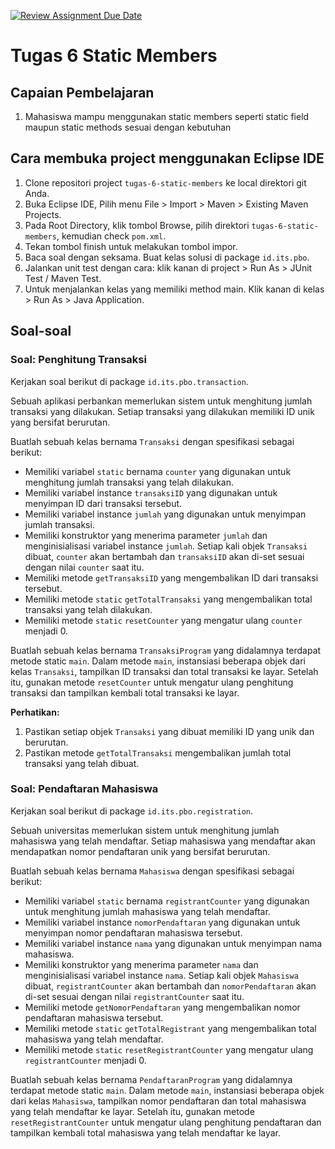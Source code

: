 [![Review Assignment Due Date](https://classroom.github.com/assets/deadline-readme-button-24ddc0f5d75046c5622901739e7c5dd533143b0c8e959d652212380cedb1ea36.svg)](https://classroom.github.com/a/ExUiZJIX)
# Tugas 6 Static Members

## Capaian Pembelajaran

1. Mahasiswa mampu menggunakan static members seperti static field maupun static methods sesuai dengan kebutuhan

## Cara membuka project menggunakan Eclipse IDE

1. Clone repositori project `tugas-6-static-members` ke local direktori git Anda.
2. Buka Eclipse IDE, Pilih menu File > Import > Maven > Existing Maven Projects.
3. Pada Root Directory, klik tombol Browse, pilih direktori `tugas-6-static-members`, kemudian check `pom.xml`.
4. Tekan tombol finish untuk melakukan tombol impor.
5. Baca soal dengan seksama. Buat kelas solusi di package `id.its.pbo`.
6. Jalankan unit test dengan cara: klik kanan di project > Run As > JUnit Test / Maven Test.
7. Untuk menjalankan kelas yang memiliki method main. Klik kanan di kelas > Run As > Java Application.

## Soal-soal

### Soal: Penghitung Transaksi

Kerjakan soal berikut di package `id.its.pbo.transaction`.

Sebuah aplikasi perbankan memerlukan sistem untuk menghitung jumlah transaksi yang dilakukan. Setiap transaksi yang dilakukan memiliki ID unik yang bersifat berurutan.

Buatlah sebuah kelas bernama `Transaksi` dengan spesifikasi sebagai berikut:

- Memiliki variabel `static` bernama `counter` yang digunakan untuk menghitung jumlah transaksi yang telah dilakukan.
- Memiliki variabel instance `transaksiID` yang digunakan untuk menyimpan ID dari transaksi tersebut.
- Memiliki variabel instance `jumlah` yang digunakan untuk menyimpan jumlah transaksi.
- Memiliki konstruktor yang menerima parameter `jumlah` dan menginisialisasi variabel instance `jumlah`. Setiap kali objek `Transaksi` dibuat, `counter` akan bertambah dan `transaksiID` akan di-set sesuai dengan nilai `counter` saat itu.
- Memiliki metode `getTransaksiID` yang mengembalikan ID dari transaksi tersebut.
- Memiliki metode `static` `getTotalTransaksi` yang mengembalikan total transaksi yang telah dilakukan.
- Memiliki metode `static` `resetCounter` yang mengatur ulang `counter` menjadi 0.

Buatlah sebuah kelas bernama `TransaksiProgram` yang didalamnya terdapat metode static `main`. Dalam metode `main`, instansiasi beberapa objek dari kelas `Transaksi`, tampilkan ID transaksi dan total transaksi ke layar. Setelah itu, gunakan metode `resetCounter` untuk mengatur ulang penghitung transaksi dan tampilkan kembali total transaksi ke layar.

**Perhatikan:**

1. Pastikan setiap objek `Transaksi` yang dibuat memiliki ID yang unik dan berurutan.
2. Pastikan metode `getTotalTransaksi` mengembalikan jumlah total transaksi yang telah dibuat.

### Soal: Pendaftaran Mahasiswa

Kerjakan soal berikut di package `id.its.pbo.registration`.

Sebuah universitas memerlukan sistem untuk menghitung jumlah mahasiswa yang telah mendaftar. Setiap mahasiswa yang mendaftar akan mendapatkan nomor pendaftaran unik yang bersifat berurutan.

Buatlah sebuah kelas bernama `Mahasiswa` dengan spesifikasi sebagai berikut:

- Memiliki variabel `static` bernama `registrantCounter` yang digunakan untuk menghitung jumlah mahasiswa yang telah mendaftar.
- Memiliki variabel instance `nomorPendaftaran` yang digunakan untuk menyimpan nomor pendaftaran mahasiswa tersebut.
- Memiliki variabel instance `nama` yang digunakan untuk menyimpan nama mahasiswa.
- Memiliki konstruktor yang menerima parameter `nama` dan menginisialisasi variabel instance `nama`. Setiap kali objek `Mahasiswa` dibuat, `registrantCounter` akan bertambah dan `nomorPendaftaran` akan di-set sesuai dengan nilai `registrantCounter` saat itu.
- Memiliki metode `getNomorPendaftaran` yang mengembalikan nomor pendaftaran mahasiswa tersebut.
- Memiliki metode `static` `getTotalRegistrant` yang mengembalikan total mahasiswa yang telah mendaftar.
- Memiliki metode `static` `resetRegistrantCounter` yang mengatur ulang `registrantCounter` menjadi 0.

Buatlah sebuah kelas bernama `PendaftaranProgram` yang didalamnya terdapat metode static `main`. Dalam metode `main`, instansiasi beberapa objek dari kelas `Mahasiswa`, tampilkan nomor pendaftaran dan total mahasiswa yang telah mendaftar ke layar. Setelah itu, gunakan metode `resetRegistrantCounter` untuk mengatur ulang penghitung pendaftaran dan tampilkan kembali total mahasiswa yang telah mendaftar ke layar.
